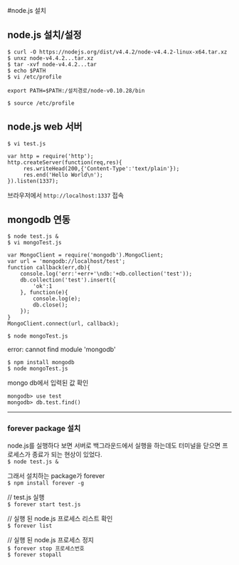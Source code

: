 #node.js 설치
## node.js 설치/설정

```shell
$ curl -O https://nodejs.org/dist/v4.4.2/node-v4.4.2-linux-x64.tar.xz
$ unxz node-v4.4.2...tar.xz
$ tar -xvf node-v4.4.2...tar
$ echo $PATH
$ vi /etc/profile
```

```vi
export PATH=$PATH:/설치경로/node-v0.10.28/bin
```

`$ source /etc/profile`

## node.js web 서버

`$ vi test.js`
```shell
var http = require('http');
http.createServer(function(req,res){
     res.writeHead(200,{'Content-Type':'text/plain'});
     res.end('Hello World\n');
}).listen(1337);
```
브라우저에서 `http://localhost:1337` 접속

## mongodb 연동

```shell
$ node test.js &
$ vi mongoTest.js
```
```shell
var MongoClient = require('mongodb').MongoClient;
var url = 'mongodb://localhost/test';
function callback(err,db){
	console.log('err:'+err+'\ndb:'+db.collection('test'));
	db.collection('test').insert({
		'ok':1
	}, function(e){
		console.log(e);
		db.close();
	});
}
MongoClient.connect(url, callback);
```
`$ node mongoTest.js`


error: cannot find module 'mongodb'
```shell
$ npm install mongodb
$ node mongoTest.js
```

mongo db에서 입력된 값 확인
```shell
mongodb> use test
mongodb> db.test.find()
```

_ _ _


### forever package 설치
node.js를 실행하다 보면 서버로 백그라운드에서 실행을 하는데도 터미널을 닫으면 프로세스가 종료가 되는 현상이 있었다.<br />
`$ node test.js &`

그래서 설치하는 package가 forever<br />
`$ npm install forever -g`

// test.js 실행<br />
`$ forever start test.js`

// 실행 된 node.js 프로세스 리스트 확인<br />
`$ forever list`

// 실행 된 node.js 프로세스 정지<br />
`$ forever stop 프로세스번호`<br />
`$ forever stopall`
